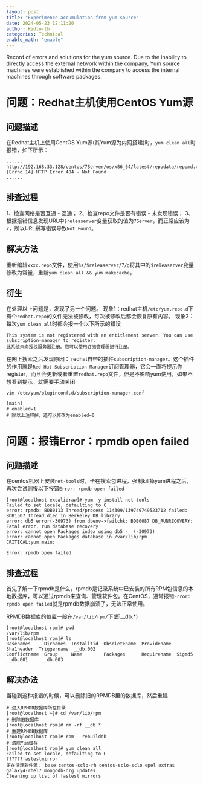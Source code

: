 ```yaml
---
layout: post
title: "Experimence accumulation from yum source"
date: 2024-05-23 12:11:20
author: Kidlo-th
categories: Technical
enable_math: "enable"
---
```

Record of errors and solutions for the yum source. Due to the inability to directly access the external network within the company, Yum source machines were established within the company to access the internal machines through software packages.

# **问题：Redhat主机使用CentOS  Yum源**

## **问题描述**

在Redhat主机上使用CentOS Yum源(其Yum源为内网搭建)时，`yum clean all`时报错，如下所示：

```shell
......
http://192.168.33.128/centos/7Server/os/x86_64/latest/repodata/repomd.xml: [Errno 14] HTTP Error 404 - Not Found
......
```

## **排查过程**

1、检查网络是否互通 - 互通；
2、检查repo文件是否有错误 - 未发现错误；
3、根据报错信息发现URL中`$releaserver`变量获取的值为`7Server`，而正常应该为`7`，所以URL拼写错误导致`Not Found`。

## **解决方法**

重新编辑`xxxx.repo`文件，使用`%s/$releaserver/7/g`将其中的`$releaserver`变量修改为常量，重新`yum clean all && yum makecache`。

## **衍生**

在处理以上问题是，发现了另一个问题。
现象1：redhat主机`/etc/yum.repo.d`下有个`redhat.repo`的文件无法被修改，每次被修改后都会恢复原有内容。
现象2：每次`yum clean all`时都会报一个以下所示的错误

```shell
This system is not registered with an entitlement server. You can use subscription-manager to register.
此系统未向授权服务器注册。您可以使用订阅管理器进行注册。
```

在网上搜索之后发现原因：
	redhat自带的插件`subscription-manager`。这个插件的作用就是`Red Hat Subscription Manager`订阅管理器，它会一直将提示你register，而且会更新或者重置`redhat.repo`文件，但是不影响yum使用，如果不想看到提示，就需要手动关闭

```shell
vim /etc/yum/pluginconf.d/subscription-manager.conf

[main]
# enabled=1 
# 除以上注释掉，还可以修改为enabled=0
```

# 问题：报错Error：rpmdb open failed

## **问题描述**

在centos机器上安装`net-tools`时，卡在搜索包进程，强制kill掉yum进程之后，再次尝试则报以下报错`Error: rpmdb open failed`

```shell
[root@localhost excalidraw]# yum -y install net-tools
Failed to set locale, defaulting to C
error: rpmdb: BDB0113 Thread/process 114309/139749749523712 failed: BDB1507 Thread died in Berkeley DB library
error: db5 error(-30973) from dbenv->failchk: BDB0087 DB_RUNRECOVERY: Fatal error, run database recovery
error: cannot open Packages index using db5 -  (-30973)
error: cannot open Packages database in /var/lib/rpm
CRITICAL:yum.main:

Error: rpmdb open failed
```

## **排查过程**

首先了解一下rpmdb是什么，rpmdb是记录系统中已安装的所有RPM包信息的本地数据库，可以通过rpmdb来查询、管理软件包。在CentOS，通常报错`Error: rpmdb open failed`就是rpmdb数据崩溃了，无法正常使用。

RPMDB数据库的位置一般在`/var/lib/rpm/`下(即__db.*)

```shell
[root@localhost rpm]# pwd
/var/lib/rpm
[root@localhost rpm]# ls
Basenames     Dirnames  Installtid  Obsoletename  Providename  Sha1header  Triggername  __db.002
Conflictname  Group     Name        Packages      Requirename  Sigmd5      __db.001     __db.003
```

## **解决办法**

当碰到这种报错的时候，可以删除旧的RPMDB里的数据库，然后重建

```shell
# 进入RPMDB数据库所在目录
[root@localhost ~]# cd /var/lib/rpm
# 删除旧数据库
[root@localhost rpm]# rm -rf __db.*
# 重建RPMDB数据库
[root@localhost rpm]# rpm --rebuilddb
# 清除Yum缓存
[root@localhost rpm]# yum clean all
Failed to set locale, defaulting to C
??????fastestmirror
正在清理软件源： base centos-sclo-rh centos-sclo-sclo epel extras galaxy4-rhel7 mongodb-org updates
Cleaning up list of fastest mirrors
```


